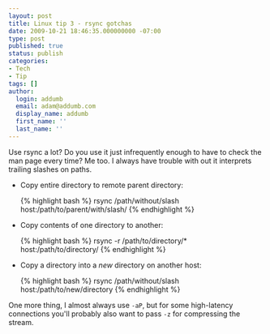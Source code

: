 ```yaml
---
layout: post
title: Linux tip 3 - rsync gotchas
date: 2009-10-21 18:46:35.000000000 -07:00
type: post
published: true
status: publish
categories:
- Tech
- Tip
tags: []
author:
  login: addumb
  email: adam@addumb.com
  display_name: addumb
  first_name: ''
  last_name: ''
---
```

Use rsync a lot? Do you use it just infrequently enough to have to check the man page every time? Me too. I always have trouble with out it interprets trailing slashes on paths.

 * Copy entire directory to remote parent directory:

    {% highlight bash %}
    rsync /path/without/slash host:/path/to/parent/with/slash/
    {% endhighlight %}

 * Copy contents of one directory to another:

     {% highlight bash %}
    rsync -r /path/to/directory/* host:/path/to/directory/
    {% endhighlight %}

 * Copy a directory into a *new* directory on another host:


   {% highlight bash %}
    rsync /path/without/slash host:/path/to/new/directory
    {% endhighlight %}

One more thing, I almost always use `-aP`, but for some high-latency connections you'll probably also want to pass `-z` for compressing the stream.
